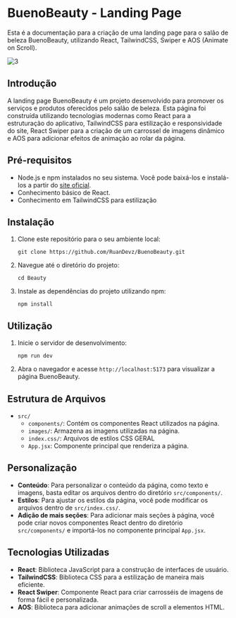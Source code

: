# BuenoBeauty - Landing Page

Esta é a documentação para a criação de uma landing page para o salão de beleza BuenoBeauty, utilizando React, TailwindCSS, Swiper e AOS (Animate on Scroll).

![3](https://github.com/RuanDevz/BuenoBeauty/assets/121466178/8ba750ce-c8ef-47fd-9c88-23d941c3c005)


## Introdução

A landing page BuenoBeauty é um projeto desenvolvido para promover os serviços e produtos oferecidos pelo salão de beleza. Esta página foi construída utilizando tecnologias modernas como React para a estruturação do aplicativo, TailwindCSS para estilização e responsividade do site, React Swiper para a criação de um carrossel de imagens dinâmico e AOS para adicionar efeitos de animação ao rolar da página.

## Pré-requisitos

- Node.js e npm instalados no seu sistema. Você pode baixá-los e instalá-los a partir do [site oficial](https://nodejs.org/).
- Conhecimento básico de React.
- Conhecimento em TailwindCSS para estilização

## Instalação

1. Clone este repositório para o seu ambiente local:

   ```
   git clone https://github.com/RuanDevz/BuenoBeauty.git
   ```

2. Navegue até o diretório do projeto:

   ```
   cd Beauty
   ```

3. Instale as dependências do projeto utilizando npm:

   ```
   npm install
   ```

## Utilização

1. Inicie o servidor de desenvolvimento:

   ```
   npm run dev
   ```

2. Abra o navegador e acesse `http://localhost:5173` para visualizar a página BuenoBeauty.

## Estrutura de Arquivos

- `src/`
  - `components/`: Contém os componentes React utilizados na página.
  - `images/`: Armazena as imagens utilizadas na página.
  - `index.css/`: Arquivos de estilos CSS GERAL
  - `App.jsx`: Componente principal que renderiza a página.

## Personalização

- **Conteúdo**: Para personalizar o conteúdo da página, como texto e imagens, basta editar os arquivos dentro do diretório `src/components/`.
- **Estilos**: Para ajustar os estilos da página, você pode modificar os arquivos dentro de `src/index.css/`.
- **Adição de mais seções**: Para adicionar mais seções à página, você pode criar novos componentes React dentro do diretório `src/components/` e importá-los no componente principal `App.jsx`.

## Tecnologias Utilizadas

- **React**: Biblioteca JavaScript para a construção de interfaces de usuário.
- **TailwindCSS**: Biblioteca CSS para a estilização de maneira mais eficiente.
- **React Swiper**: Componente React para criar carrosséis de imagens de forma fácil e personalizada.
- **AOS**: Biblioteca para adicionar animações de scroll a elementos HTML.

